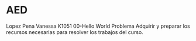 # AED
Lopez Pena Vanessa
K1051
00-Hello World
Problema
Adquirir y preparar los recursos necesarias para resolver los trabajos del curso.
